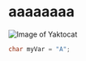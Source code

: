 # aaaaaaaa
![Image of Yaktocat](https://octodex.github.com/images/yaktocat.png)
``` c++
char myVar = "A";
```
